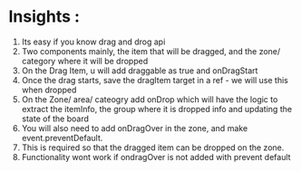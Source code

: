 

# Insights : 

1. Its easy if you know drag and drog api
2. Two components mainly, the item that will be dragged, and the zone/ category where it will be dropped
3. On the Drag Item, u will add draggable as true and onDragStart
4. Once the drag starts, save the dragItem target in a ref - we will use this when dropped
5. On the Zone/ area/ cateogry add onDrop which will have the logic to extract the itemInfo, the group where it is dropped info and updating the state of the board
6. You will also need to add onDragOver in the zone, and make event.preventDefault.
7. This is required so that the dragged item can be dropped on the zone.
8. Functionality wont work if ondragOver is not added with prevent default 